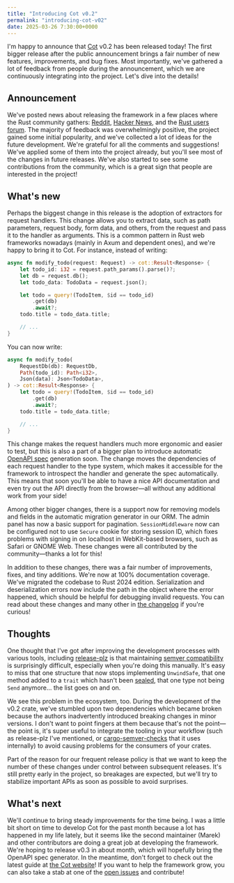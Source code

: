 ```yaml
---
title: "Introducing Cot v0.2"
permalink: "introducing-cot-v02"
date: 2025-03-26 7:30:00+0000
---
```


I'm happy to announce that [Cot](https://cot.rs/) v0.2 has been released today! The first bigger release after the public announcement brings a fair number of new features, improvements, and bug fixes. Most importantly, we've gathered a lot of feedback from people during the announcement, which we are continuously integrating into the project. Let's dive into the details!

## Announcement

We've posted news about releasing the framework in a few places where the Rust community gathers: [Reddit](https://www.reddit.com/r/rust/comments/1isd428/welcome_cot_the_rust_web_framework_for_lazy/), [Hacker News](https://news.ycombinator.com/item?id=43089468), and the [Rust users forum](https://users.rust-lang.org/t/welcome-cot-the-rust-web-framework-for-lazy-developers/125795). The majority of feedback was overwhelmingly positive, the project gained some initial popularity, and we've collected a lot of ideas for the future development. We're grateful for all the comments and suggestions! We've applied some of them into the project already, but you'll see most of the changes in future releases. We've also started to see some contributions from the community, which is a great sign that people are interested in the project!

## What's new

Perhaps the biggest change in this release is the adoption of extractors for request handlers. This change allows you to extract data, such as path parameters, request body, form data, and others, from the request and pass it to the handler as arguments. This is a common pattern in Rust web frameworks nowadays (mainly in Axum and dependent ones), and we're happy to bring it to Cot. For instance, instead of writing:

```rust
async fn modify_todo(request: Request) -> cot::Result<Response> {
    let todo_id: i32 = request.path_params().parse()?;
    let db = request.db();
    let todo_data: TodoData = request.json();

    let todo = query!(TodoItem, $id == todo_id)
        .get(db)
        .await?;
    todo.title = todo_data.title;

    // ...
}
```

You can now write:

```rust
async fn modify_todo(
    RequestDb(db): RequestDb,
    Path(todo_id): Path<i32>,
    Json(data): Json<TodoData>,
) -> cot::Result<Response> {
    let todo = query!(TodoItem, $id == todo_id)
        .get(db)
        .await?;
    todo.title = todo_data.title;

    // ...
}
```

This change makes the request handlers much more ergonomic and easier to test, but this is also a part of a bigger plan to introduce automatic [OpenAPI spec](https://www.openapis.org/) generation soon. The change moves the dependencies of each request handler to the type system, which makes it accessible for the framework to introspect the handler and generate the spec automatically. This means that soon you'll be able to have a nice API documentation and even try out the API directly from the browser—all without any additional work from your side!

Among other bigger changes, there is a support now for removing models and fields in the automatic migration generator in our ORM. The admin panel has now a basic support for pagination. `SessionMiddleware` now can be configured not to use `Secure` cookie for storing session ID, which fixes problems with signing in on localhost in WebKit-based browsers, such as Safari or GNOME Web. These changes were all contributed by the community—thanks a lot for this!

In addition to these changes, there was a fair number of improvements, fixes, and tiny additions. We're now at 100% documentation coverage. We've migrated the codebase to Rust 2024 edition. Serialization and deserialization errors now include the path in the object where the error happened, which should be helpful for debugging invalid requests. You can read about these changes and many other in [the changelog](https://github.com/cot-rs/cot/blob/master/CHANGELOG.md) if you're curious!

## Thoughts

One thought that I've got after improving the development processes with various tools, including [release-plz](https://release-plz.dev/) is that maintaining [semver compatibility](https://doc.rust-lang.org/cargo/reference/semver.html) is surprisingly difficult, especially when you're doing this manually. It's easy to miss that one structure that now stops implementing `UnwindSafe`, that one method added to a `trait` which hasn't been [sealed](https://predr.ag/blog/definitive-guide-to-sealed-traits-in-rust/), that one type not being `Send` anymore... the list goes on and on.

We see this problem in the ecosystem, too. During the development of the v0.2 crate, we've stumbled upon two dependencies which became broken because the authors inadvertently introduced breaking changes in minor versions. I don't want to point fingers at them because that's not the point—the point is, it's super useful to integrate the tooling in your workflow (such as release-plz I've mentioned, or [cargo-semver-checks](https://github.com/obi1kenobi/cargo-semver-checks) that it uses internally) to avoid causing problems for the consumers of your crates.

Part of the reason for our frequent release policy is that we want to keep the number of these changes under control between subsequent releases. It's still pretty early in the project, so breakages are expected, but we'll try to stabilize important APIs as soon as possible to avoid surprises.

## What's next

We'll continue to bring steady improvements for the time being. I was a little bit short on time to develop Cot for the past month because a lot has happened in my life lately, but it seems like the second maintainer (Marek) and other contributors are doing a great job at developing the framework. We're hoping to release v0.3 in about month, which will hopefully bring the OpenAPI spec generator. In the meantime, don't forget to check out the latest guide at [the Cot website](https://cot.rs/guide/v0.2/)! If you want to help the framework grow, you can also take a stab at one of the [open issues](https://github.com/cot-rs/cot/issues) and contribute!
